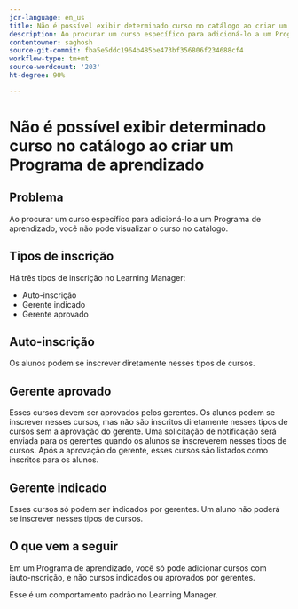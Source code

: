```yaml
---
jcr-language: en_us
title: Não é possível exibir determinado curso no catálogo ao criar um Programa de aprendizado
description: Ao procurar um curso específico para adicioná-lo a um Programa de aprendizado, você não pode visualizar o curso no catálogo.
contentowner: saghosh
source-git-commit: fba5e5ddc1964b485be473bf356806f234688cf4
workflow-type: tm+mt
source-wordcount: '203'
ht-degree: 90%

---
```




# Não é possível exibir determinado curso no catálogo ao criar um Programa de aprendizado

## Problema

Ao procurar um curso específico para adicioná-lo a um Programa de aprendizado, você não pode visualizar o curso no catálogo.

## Tipos de inscrição

Há três tipos de inscrição no Learning Manager:

* Auto-inscrição
* Gerente indicado
* Gerente aprovado

## Auto-inscrição

Os alunos podem se inscrever diretamente nesses tipos de cursos.

## Gerente aprovado

Esses cursos devem ser aprovados pelos gerentes. Os alunos podem se inscrever nesses cursos, mas não são inscritos diretamente nesses tipos de cursos sem a aprovação do gerente. Uma solicitação de notificação será enviada para os gerentes quando os alunos se inscreverem nesses tipos de cursos. Após a aprovação do gerente, esses cursos são listados como inscritos para os alunos.

## Gerente indicado

Esses cursos só podem ser indicados por gerentes. Um aluno não poderá se inscrever nesses tipos de cursos.

## O que vem a seguir

Em um Programa de aprendizado, você só pode adicionar cursos com iauto-nscrição, e não cursos indicados ou aprovados por gerentes.

Esse é um comportamento padrão no Learning Manager.
